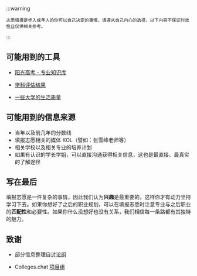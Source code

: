 :::warning

    志愿填报是步入成年人的你可以自己决定的事情，请遵从自己内心的选择，以下内容不保证时效性且仅供相关参考。

:::

## 可能用到的工具

- [阳光高考 - 专业知识库](https://gaokao.chsi.com.cn/zyk/zybk/)

- [学科评估结果](https://www.cdgdc.edu.cn/dslxkpgjggb/)

- [一些大学的生活质量](https://colleges.chat)

## 可能用到的信息来源

- 当年以及前几年的分数线
- 填报志愿相关的媒体 KOL（譬如：张雪峰老师等）
- 相关学校以及相关专业的培养计划
- 如果有认识的学长学姐，可以直接沟通获得相关信息，这也是最直接、最真实的了解途径

## 写在最后

填报志愿是一件复杂的事情，因此我们认为**兴趣**是最重要的，这样你才有动力坚持学习下去。如果你想好了之后的职业规划，可以在填报志愿时注意专业与之后职业的**匹配性**和必要性。如果你什么没想好也没有关系，我们相信每一条路都有其独特的魅力。

## 致谢

- 部分信息整理自[讨论组](https://t.me/AcFourm)

- Colleges.chat [项目组](https://github.com/CollegesChat)
